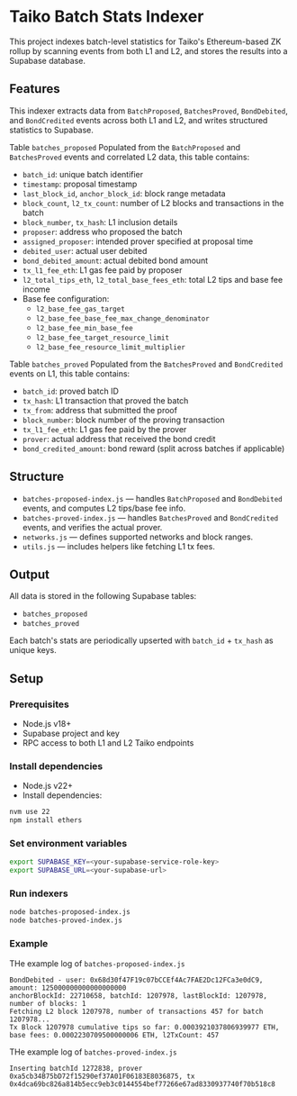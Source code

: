 # Taiko Batch Stats Indexer

This project indexes batch-level statistics for Taiko's Ethereum-based ZK rollup by scanning events from both L1 and L2, and stores the results into a Supabase database.

## Features

This indexer extracts data from `BatchProposed`, `BatchesProved`, `BondDebited`, and `BondCredited` events across both L1 and L2, and writes structured statistics to Supabase.

Table `batches_proposed`
Populated from the `BatchProposed` and `BatchesProved` events and correlated L2 data, this table contains:

- `batch_id`: unique batch identifier
- `timestamp`: proposal timestamp
- `last_block_id`, `anchor_block_id`: block range metadata
- `block_count`, `l2_tx_count`: number of L2 blocks and transactions in the batch
- `block_number`, `tx_hash`: L1 inclusion details
- `proposer`: address who proposed the batch
- `assigned_proposer`: intended prover specified at proposal time
- `debited_user`: actual user debited
- `bond_debited_amount`: actual debited bond amount
- `tx_l1_fee_eth`: L1 gas fee paid by proposer
- `l2_total_tips_eth`, `l2_total_base_fees_eth`: total L2 tips and base fee income
- Base fee configuration:
  - `l2_base_fee_gas_target`
  - `l2_base_fee_base_fee_max_change_denominator`
  - `l2_base_fee_min_base_fee`
  - `l2_base_fee_target_resource_limit`
  - `l2_base_fee_resource_limit_multiplier`

Table `batches_proved`
Populated from the `BatchesProved` and `BondCredited` events on L1, this table contains:

- `batch_id`: proved batch ID
- `tx_hash`: L1 transaction that proved the batch
- `tx_from`: address that submitted the proof
- `block_number`: block number of the proving transaction
- `tx_l1_fee_eth`: L1 gas fee paid by the prover
- `prover`: actual address that received the bond credit
- `bond_credited_amount`: bond reward (split across batches if applicable)

## Structure

- `batches-proposed-index.js` — handles `BatchProposed` and `BondDebited` events, and computes L2 tips/base fee info.
- `batches-proved-index.js` — handles `BatchesProved` and `BondCredited` events, and verifies the actual prover.
- `networks.js` — defines supported networks and block ranges.
- `utils.js` — includes helpers like fetching L1 tx fees.

## Output

All data is stored in the following Supabase tables:

- `batches_proposed`
- `batches_proved`

Each batch's stats are periodically upserted with `batch_id` + `tx_hash` as unique keys.

## Setup

### Prerequisites

- Node.js v18+
- Supabase project and key
- RPC access to both L1 and L2 Taiko endpoints

### Install dependencies

- Node.js v22+
- Install dependencies:

```bash
nvm use 22
npm install ethers
```

### Set environment variables

```bash
export SUPABASE_KEY=<your-supabase-service-role-key>
export SUPABASE_URL=<your-supabase-url>
```

### Run indexers

```bash
node batches-proposed-index.js
node batches-proved-index.js
```

### Example

THe example log of `batches-proposed-index.js`

```
BondDebited - user: 0x68d30f47F19c07bCCEf4Ac7FAE2Dc12FCa3e0dC9, amount: 125000000000000000000
anchorBlockId: 22710658, batchId: 1207978, lastBlockId: 1207978, number of blocks: 1
Fetching L2 block 1207978, number of transactions 457 for batch 1207978...
Tx Block 1207978 cumulative tips so far: 0.0003921037806939977 ETH, base fees: 0.0002230709500000006 ETH, l2TxCount: 457
```

THe example log of `batches-proved-index.js`

```
Inserting batchId 1272838, prover 0xa5cb34B75bD72f15290ef37A01F06183E8036875, tx 0x4dca69bc826a814b5ecc9eb3c0144554bef77266e67ad8330937740f70b518c8
```
